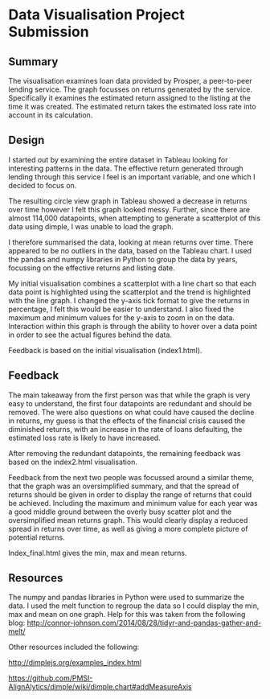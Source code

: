 # Data Visualisation Project Submission



## Summary
The visualisation examines loan data provided by Prosper, a peer-to-peer lending service. The graph focusses on returns generated by the service. Specifically it examines the estimated return assigned to the listing at the time it was created. The estimated return takes the estimated loss rate into account in its calculation.

## Design
I started out by examining the entire dataset in Tableau looking for interesting patterns in the data. The effective return generated through lending through this service I feel is an important variable, and one which I decided to focus on.

The resulting circle view graph in Tableau showed a decrease in returns over time however I felt this graph looked messy. Further, since there are almost 114,000 datapoints, when attempting to generate a scatterplot of this data using dimple, I was unable to load the graph.

I therefore summarised the data, looking at mean returns over time. There appeared to be no outliers in the data, based on the Tableau chart. I used the pandas and numpy libraries in Python to group the data by years, focussing on the effective returns and listing date.

My initial visualisation combines a scatterplot with a line chart so that each data point is highlighted using the scatterplot and the trend is highlighted with the line graph. I changed the y-axis tick format to give the returns in percentage, I felt this would be easier to understand. I also fixed the maximum and minimum values for the y-axis to zoom in on the data. Interaction within this graph is through the ability to hover over a data point in order to see the actual figures behind the data. 

Feedback is based on the initial visualisation (index1.html).

## Feedback

The main takeaway from the first person was that while the graph is very easy to understand, the first four datapoints are redundant and should be removed. The were also questions on what could have caused the decline in returns, my guess is that the effects of the financial crisis caused the diminished returns, with an increase in the rate of loans defaulting, the estimated loss rate is likely to have increased.

After removing the redundant datapoints, the remaining feedback was based on the index2.html visualisation.

Feedback from the next two people was focussed around a similar theme, that the graph was an oversimplified summary, and that the spread of returns should be given in order to display the range of returns that could be achieved. Including the maximum and minimum value for each year was a good middle ground between the overly busy scatter plot and the oversimplified mean returns graph. This would clearly display a reduced spread in returns over time, as well as giving a more complete picture of potential returns. 

Index_final.html gives the min, max and mean returns.

## Resources

The numpy and pandas libraries in Python were used to summarize the data.
I used the melt function to regroup the data so I could display the min, max and mean on one graph. Help for this was taken from the following blog:
http://connor-johnson.com/2014/08/28/tidyr-and-pandas-gather-and-melt/

Other resources included the following:

http://dimplejs.org/examples_index.html

https://github.com/PMSI-AlignAlytics/dimple/wiki/dimple.chart#addMeasureAxis


